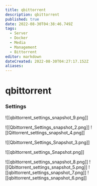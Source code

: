 ```yaml
---
title: qbittorrent
description: qbittorrent
published: true
date: 2022-08-30T04:38:46.749Z
tags:
  - Server
  - Docker
  - Media
  - Management
  - Bittorrent
editor: markdown
dateCreated: 2022-08-30T04:27:17.152Z
aliases:
---
```

# qbittorrent

### Settings
![[qbittorrent_settings_snapshot_9.png]]

![[Qbittorrent_Settings_snapshot_2.png]]
![[Qittorrent_settings_snapshot_4.png]]


![[Qbittorrent_Settings_Snapshot_3.png]]

![[qbittorrent_settings_Snapshot.png]]

![[qbittorrent_settings_snapshot_8.png]]
![[Qbittorrent_settings_snapshot_5.png]]
![[qbittorrent_settings_snapshot_7.png]]
![[qbittorrent_settings_snapshot_6.png]]


